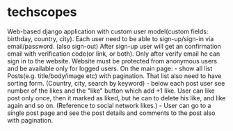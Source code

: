 # techscopes
Web-based django application with custom user model(custom fields: birthday, country, city).
Each user need to be able to sign-up/sign-in via email/password. (also sign-out)
After sign-up user will get an confirmation email with verification code(or link, or both).
Only after verify email he can sign in to the website.
Website must be protected from anonymous users and be available only for logged users.
On the main page:
    - show all list Posts(e.g. title/body/image etc) with pagination. That list also need to have sorting form. (Country, city, search by keyword)
    - below each post user see number of the likes and the "like" button which add +1 like. User can like post only once, then it marked as liked, but he can to delete his like, and like again and so on. (Reference to social network likes.)
    - User can go to a single post page and see the post details and comments to the post also with pagination.
    
